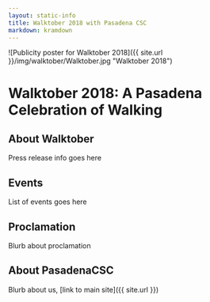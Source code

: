 ```yaml
---
layout: static-info
title: Walktober 2018 with Pasadena CSC
markdown: kramdown
---
```


![Publicity poster for Walktober 2018]({{ site.url }}/img/walktober/Walktober.jpg "Walktober 2018")

# Walktober 2018: A Pasadena Celebration of Walking

## About Walktober

Press release info goes here

## Events

List of events goes here

## Proclamation

Blurb about proclamation

## About PasadenaCSC

Blurb about us, [link to main site]({{ site.url }})